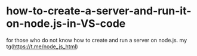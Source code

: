 # how-to-create-a-server-and-run-it-on-node.js-in-VS-code
for those who do not know how to create and run a server on node.js.   my tg(https://t.me/node_js_html)
